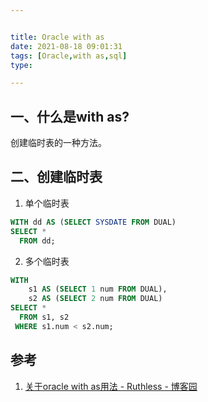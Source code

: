 ```yaml
---


title: Oracle with as
date: 2021-08-18 09:01:31
tags: [Oracle,with as,sql]
type:

---
```



## 一、什么是with as?

创建临时表的一种方法。

## 二、创建临时表

1. 单个临时表

```sql
WITH dd AS (SELECT SYSDATE FROM DUAL)
SELECT *
  FROM dd;
```

2. 多个临时表

```sql
WITH
    s1 AS (SELECT 1 num FROM DUAL),
    s2 AS (SELECT 2 num FROM DUAL)
SELECT *
  FROM s1, s2
 WHERE s1.num < s2.num;
```


## 参考

1. [关于oracle with as用法 - Ruthless - 博客园](https://www.cnblogs.com/linjiqin/p/3152667.html)
